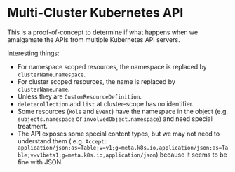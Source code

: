 # Multi-Cluster Kubernetes API

This is a proof-of-concept to determine if what happens when we amalgamate the APIs from multiple Kubernetes API
servers.

Interesting things:

* For namespace scoped resources, the namespace is replaced by `clusterName.namespace`.
* For cluster scoped resources, the name is replaced by `clusterName.name`.
* Unless they are `CustomResourceDefinition`.
* `deletecollection` and `list` at cluster-scope has no identifier.
* Some resources (`Role` and `Event`) have the namespace in the object (e.g. `subjects.namespace`
  or `involvedObject.namespace`) and need special treatment.
* The API exposes some special content types, but we may not need to understand them (
  e.g. `Accept: application/json;as=Table;v=v1;g=meta.k8s.io,application/json;as=Table;v=v1beta1;g=meta.k8s.io,application/json`)
  because it seems to be fine with JSON.